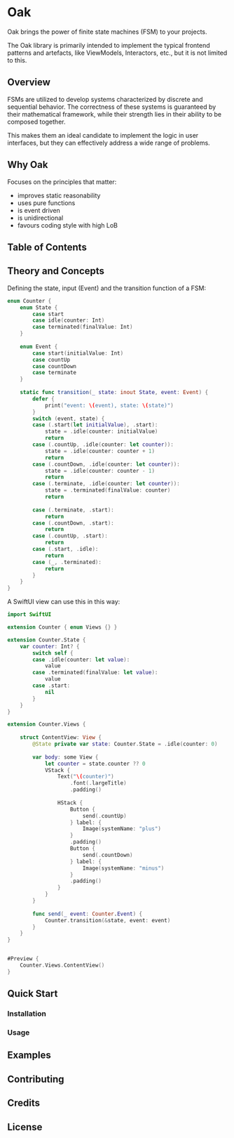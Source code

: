 # Oak

Oak brings the power of finite state machines (FSM) to your projects. 

The Oak library is primarily intended to implement the typical frontend patterns and artefacts, like ViewModels, Interactors, etc., but it is not limited to this.


## Overview

FSMs are utilized to develop systems characterized by discrete and sequential behavior. The correctness of these systems is guaranteed by their mathematical framework, while their strength lies in their ability to be composed together.

This makes them an ideal candidate to implement the logic in user interfaces, but they can effectively address a wide range of problems. 


## Why Oak

Focuses on the principles that matter:

- improves static reasonability
- uses pure functions
- is event driven
- is unidirectional
- favours coding style with high LoB

## Table of Contents

## Theory and Concepts

Defining the state, input (Event) and the transition function of a FSM: 

```swift 
enum Counter {
    enum State {
        case start
        case idle(counter: Int)
        case terminated(finalValue: Int)
    }
    
    enum Event {
        case start(initialValue: Int)
        case countUp
        case countDown
        case terminate
    }
    
    static func transition(_ state: inout State, event: Event) {
        defer {
            print("event: \(event), state: \(state)")
        }
        switch (event, state) {
        case (.start(let initialValue), .start):
            state = .idle(counter: initialValue)
            return
        case (.countUp, .idle(counter: let counter)):
            state = .idle(counter: counter + 1)
            return
        case (.countDown, .idle(counter: let counter)):
            state = .idle(counter: counter - 1)
            return
        case (.terminate, .idle(counter: let counter)):
            state = .terminated(finalValue: counter)
            return
            
        case (.terminate, .start):
            return
        case (.countDown, .start):
            return
        case (.countUp, .start):
            return
        case (.start, .idle):
            return
        case (_, .terminated):
            return
        }
    }
}
```

A SwiftUI view can use this in this way: 

```swift
import SwiftUI

extension Counter { enum Views {} }

extension Counter.State {
    var counter: Int? {
        switch self {
        case .idle(counter: let value):
            value
        case .terminated(finalValue: let value):
            value
        case .start:
            nil
        }
    }
}

extension Counter.Views {
 
    struct ContentView: View {
        @State private var state: Counter.State = .idle(counter: 0)
        
        var body: some View {
            let counter = state.counter ?? 0
            VStack {
                Text("\(counter)")
                    .font(.largeTitle)
                    .padding()
                
                HStack {
                    Button {
                        send(.countUp)
                    } label: {
                        Image(systemName: "plus")
                    }
                    .padding()
                    Button {
                        send(.countDown)
                    } label: {
                        Image(systemName: "minus")
                    }
                    .padding()
                }
            }
        }
        
        func send(_ event: Counter.Event) {
            Counter.transition(&state, event: event)
        }
    }
}


#Preview {
    Counter.Views.ContentView()
}
``` 

## Quick Start

### Installation

### Usage



## Examples

## Contributing

## Credits

## License
